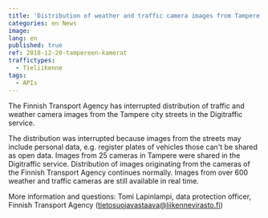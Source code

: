 ```yaml
---
title: 'Distribution of weather and traffic camera images from Tampere'
categories: en News
image:
lang: en
published: true
ref: 2018-12-20-tampereen-kamerat
traffictypes:
  - Tieliikenne
tags:
  - APIs
---
```


The Finnish Transport Agency has interrupted distribution of traffic and weather
camera images from the Tampere city streets in the Digitraffic service.

The distribution was interrupted because images from the streets may include
personal data, e.g. register plates of vehicles those can't be shared as open
data. Images from 25 cameras in Tampere were shared in the Digitraffic service.
Distribution of images originating from the cameras of the Finnish Transport
Agency continues normally. Images from over 600 weather and traffic cameras are
still available in real time.

More information and questions: Tomi Lapinlampi, data protection officer,
Finnish Transport Agency (tietosuojavastaava@liikennevirasto.fi)
